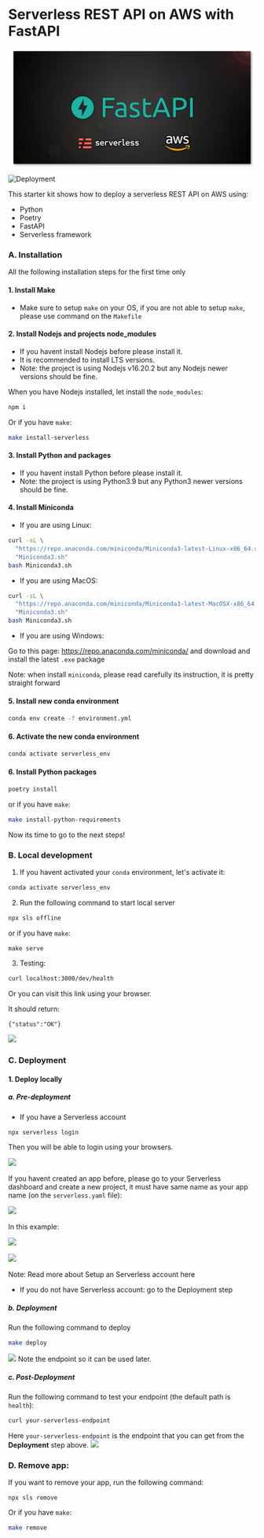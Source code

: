 Serverless REST API on AWS with FastAPI
==================

![Banner](Banner.png)

![Deployment](https://github.com/Cox65/fastapi-aws-starter-kit/actions/workflows/main.yaml/badge.svg)

This starter kit shows how to deploy a serverless REST API on AWS using:
* Python
* Poetry
* FastAPI
* Serverless framework

### A. Installation
All the following installation steps for the first time only

#### 1. Install Make
- Make sure to setup `make` on your OS, if you are not able to setup `make`, please use command on the `Makefile`

#### 2. Install Nodejs and projects node_modules
- If you havent install Nodejs before please install it.
- It is recommended to install LTS versions.
- Note: the project is using Nodejs v16.20.2 but any Nodejs newer versions should be fine.

When you have Nodejs installed, let install the `node_modules`:
```bash
npm i
```
Or if you have `make`:
```bash
make install-serverless
```

#### 3. Install Python and packages
- If you havent install Python before please install it.
- Note: the project is using Python3.9 but any Python3 newer versions should be fine.

#### 4. Install Miniconda

- If you are using Linux:

```bash
curl -sL \
  "https://repo.anaconda.com/miniconda/Miniconda3-latest-Linux-x86_64.sh" > \
  "Miniconda3.sh"
bash Miniconda3.sh
```

- If you are using MacOS:

```bash
curl -sL \
  "https://repo.anaconda.com/miniconda/Miniconda3-latest-MacOSX-x86_64.sh" > \
  "Miniconda3.sh"
bash Miniconda3.sh
```

- If you are using Windows:

Go to this page: https://repo.anaconda.com/miniconda/ and download and install the latest `.exe` package

Note: when install `miniconda`, please read carefully its instruction, it is pretty straight forward

#### 5. Install new conda environment
```bash
conda env create -f environment.yml
```

#### 6. Activate the new conda environment
```bash
conda activate serverless_env
```

#### 6. Install Python packages
```bash
poetry install
```

or if you have `make`:
```bash
make install-python-requirements
```

Now its time to go to the next steps!

### B. Local development
1. If you havent activated your `conda` environment, let's activate it:
```bash
conda activate serverless_env
```

2. Run the following command to start local server
```bash
npx sls offline
```
or if you have `make`:
```
make serve
```

3. Testing:
```bash
curl localhost:3000/dev/health
```
Or you can visit this link using your browser.

It should return:
```
{"status":"OK"}
```
![](https://i.imgur.com/fH0Y2dx.png)


### C. Deployment
#### 1. Deploy locally
##### a. Pre-deployment
- If you have a Serverless account

```bash
npx serverless login
```

Then you will be able to login using your browsers.

![](https://i.imgur.com/KDpIpco.png)

If you havent created an app before, please go to your Serverless dashboard and create a new project, it must have same name as your app name (on the `serverless.yaml` file):

![](https://i.imgur.com/cuulyzZ.png)

In this example:

![](https://i.imgur.com/zMLe2mm.png)

![](https://i.imgur.com/BD6lkVA.png)

Note: Read more about Setup an Serverless account here [](https://www.devops.ci/setup-your-serverless-account/)

- If you do not have Serverless account: go to the Deployment step

##### b. Deployment
Run the following command to deploy
```bash
make deploy
```
![](https://i.imgur.com/re6ApDp.png)
Note the endpoint so it can be used later.

##### c. Post-Deployment
Run the following command to test your endpoint (the default path is `health`):
```bash
curl your-serverless-endpoint
```
Here `your-serverless-endpoint` is the endpoint that you can get from the **Deployment** step above.
![](https://i.imgur.com/R366e1s.png)

### D. Remove app:
If you want to remove your app, run the following command:
```
npx sls remove
```
Or if you have `make`:
```bash
make remove
```
